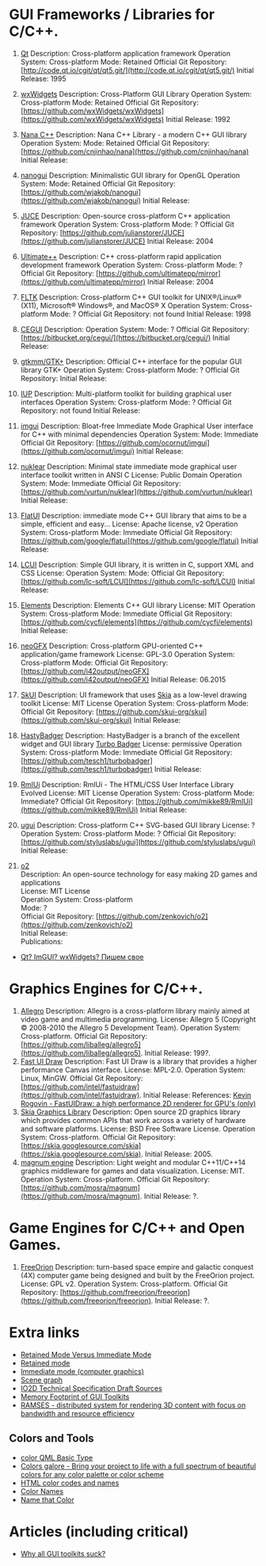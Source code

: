 # GUI Frameworks / Libraries for C/C++.

1. [Qt](gt.io)
  Description: Cross-platform application framework
  Operation System: Cross-platform
  Mode: Retained
  Official Git Repository: [http://code.qt.io/cgit/qt/qt5.git/](http://code.qt.io/cgit/qt/qt5.git/)
  Initial Release: 1995

2. [wxWidgets](https://www.wxwidgets.org)
  Description: Cross-Platform GUI Library
  Operation System: Cross-platform
  Mode: Retained
  Official Git Repository: [https://github.com/wxWidgets/wxWidgets](https://github.com/wxWidgets/wxWidgets)
  Initial Release: 1992

3. [Nana C++](http://nanapro.org)
  Description: Nana C++ Library - a modern C++ GUI library
  Operation System:
  Mode: Retained
  Official Git Repository: [https://github.com/cnjinhao/nana](https://github.com/cnjinhao/nana)
  Initial Release:

4. [nanogui](https://github.com/wjakob/nanogui)
  Description: Minimalistic GUI library for OpenGL
  Operation System:
  Mode: Retained
  Official Git Repository: [https://github.com/wjakob/nanogui](https://github.com/wjakob/nanogui)
  Initial Release:

5. [JUCE](https://www.juce.com/)
  Description: Open-source cross-platform C++ application framework
  Operation System: Cross-platform
  Mode: ?
  Official Git Repository: [https://github.com/julianstorer/JUCE](https://github.com/julianstorer/JUCE)
  Initial Release: 2004

6. [Ultimate++](http://ultimatepp.org)
  Description: C++ cross-platform rapid application development framework
  Operation System: Cross-platform
  Mode: ?
  Official Git Repository: [https://github.com/ultimatepp/mirror](https://github.com/ultimatepp/mirror)
  Initial Release: 2004

7. [FLTK](http://www.fltk.org/index.php)
  Description: Cross-platform C++ GUI toolkit for UNIX®/Linux® (X11), Microsoft® Windows®, and MacOS® X
  Operation System: Cross-platform
  Mode: ?
  Official Git Repository: not found
  Initial Release: 1998

8. [CEGUI](http://cegui.org.uk/)
  Description:
  Operation System:
  Mode: ?
  Official Git Repository: [https://bitbucket.org/cegui/](https://bitbucket.org/cegui/)
  Initial Release:

9. [gtkmm/GTK+](http://www.gtkmm.org)
  Description: Official C++ interface for the popular GUI library GTK+
  Operation System: Cross-platform
  Mode: ?
  Official Git Repository:
  Initial Release:

10. [IUP](http://webserver2.tecgraf.puc-rio.br/iup)
  Description: Multi-platform toolkit for building graphical user interfaces
  Operation System: Cross-platform
  Mode: ?
  Official Git Repository: not found
  Initial Release:

11. [imgui](https://github.com/ocornut/imgui)
  Description: Bloat-free Immediate Mode Graphical User interface for C++ with minimal dependencies
  Operation System:
  Mode: Immediate
  Official Git Repository: [https://github.com/ocornut/imgui](https://github.com/ocornut/imgui)
  Initial Release:

12. [nuklear](https://github.com/vurtun/nuklear)
  Description: Minimal state immediate mode graphical user interface toolkit written in ANSI C
  License: Public Domain
  Operation System:
  Mode: Immediate
  Official Git Repository: [https://github.com/vurtun/nuklear](https://github.com/vurtun/nuklear)
  Initial Release:

13. [FlatUI](https://google.github.io/flatui/index.html)
  Description: immediate mode C++ GUI library that aims to be a simple, efficient and easy...
  License: Apache license, v2
  Operation System: Cross-platform
  Mode: Immediate
  Official Git Repository: [https://github.com/google/flatui](https://github.com/google/flatui)
  Initial Release:

14. [LCUI](https://lcui.org)
  Description: Simple GUI library, it is written in C, support XML and CSS
  License:
  Operation System:
  Mode:
  Official Git Repository: [https://github.com/lc-soft/LCUI](https://github.com/lc-soft/LCUI)
  Initial Release:

15. [Elements](https://www.cycfi.com/2019/07/photon-micro-gui/)
  Description: Elements C++ GUI library
  License: MIT
  Operation System: Cross-platform
  Mode: Immediate
  Official Git Repository: [https://github.com/cycfi/elements](https://github.com/cycfi/elements)
  Initial Release:

16. [neoGFX](https://neogfx.org)
  Description: Cross-platform GPU-oriented C++ application/game framework
  License: GPL-3.0
  Operation System: Cross-platform
  Mode:
  Official Git Repository: [https://github.com/i42output/neoGFX](https://github.com/i42output/neoGFX)
  Initial Release: 06.2015

17. [SkUI](https://github.com/skui-org/skui)
  Description: UI framework that uses [Skia](https://skia.org/) as a low-level drawing toolkit
  License: MIT License
  Operation System: Cross-platform
  Mode:
  Official Git Repository: [https://github.com/skui-org/skui](https://github.com/skui-org/skui)
  Initial Release:

18. [HastyBadger](https://github.com/tesch1/turbobadger)
  Description: HastyBadger is a branch of the excellent widget and GUI library [Turbo Badger](https://github.com/fruxo/turbobadger)
  License: permissive
  Operation System: Cross-platform
  Mode: Immediate
  Official Git Repository: [https://github.com/tesch1/turbobadger](https://github.com/tesch1/turbobadger)
  Initial Release:

19. [RmlUi](https://mikke89.github.io/RmlUiDoc/)
  Description: RmlUi - The HTML/CSS User Interface Library Evolved
  License: MIT License
  Operation System: Cross-platform
  Mode: Immediate?
  Official Git Repository: [https://github.com/mikke89/RmlUi](https://github.com/mikke89/RmlUi)
  Initial Release:
  
20. [ugui](https://github.com/styluslabs/ugui)
  Description: Cross-platform C++ SVG-based GUI library
  License: ?
  Operation System: Cross-platform
  Mode: ?
  Official Git Repository: [https://github.com/styluslabs/ugui](https://github.com/styluslabs/ugui)
  Initial Release:

21. [o2](https://github.com/zenkovich/o2)  
  Description: An open-source technology for easy making 2D games and applications  
  License: MIT License  
  Operation System: Cross-platform  
  Mode: ?  
  Official Git Repository: [https://github.com/zenkovich/o2](https://github.com/zenkovich/o2)  
  Initial Release:  
  Publications:  
  * [Qt? ImGUI? wxWidgets? Пишем свое](https://habr.com/ru/post/521306/)  

# Graphics Engines for C/C++.

1. [Allegro](https://liballeg.org)
  Description: Allegro is a cross-platform library mainly aimed at video game and multimedia programming.
  License: Allegro 5 (Copyright © 2008-2010 the Allegro 5 Development Team).
  Operation System: Cross-platform.
  Official Git Repository: [https://github.com/liballeg/allegro5](https://github.com/liballeg/allegro5).
  Initial Release: 199?.
1. [Fast UI Draw](https://github.com/intel/fastuidraw)
  Description: Fast UI Draw is a library that provides a higher performance Canvas interface.
  License: MPL-2.0.
  Operation System: Linux, MinGW.
  Official Git Repository: [https://github.com/intel/fastuidraw](https://github.com/intel/fastuidraw).
  Initial Release:
  References: [Kevin Rogovin - FastUIDraw: a high performance 2D renderer for GPU's (only)](https://www.x.org/wiki/Events/XDC2016/Program/rogovin_fast_ui_draw/)
1. [Skia Graphics Library](https://skia.org)
  Description: Open source 2D graphics library which provides common APIs that work across a variety of hardware and software platforms.
  License: BSD Free Software License.
  Operation System: Cross-platform.
  Official Git Repository: [https://skia.googlesource.com/skia](https://skia.googlesource.com/skia).
  Initial Release: 2005.
1. [magnum engine](https://magnum.graphics)
  Description: Light weight and modular C++11/C++14 graphics middleware for games and data visualization.
  License: MIT.
  Operation System: Cross-platform.
  Official Git Repository: [https://github.com/mosra/magnum](https://github.com/mosra/magnum).
  Initial Release: ?.

# Game Engines for C/C++ and Open Games.

1. [FreeOrion](https://freeorion.org/)
  Description: turn-based space empire and galactic conquest (4X) computer game being designed and built by the FreeOrion project.
  License: GPL v2.
  Operation System: Cross-platform.
  Official Git Repository: [https://github.com/freeorion/freeorion](https://github.com/freeorion/freeorion).
  Initial Release: ?.

# Extra links
* [Retained Mode Versus Immediate Mode](https://msdn.microsoft.com/library/windows/desktop/ff684178(v=vs.85).aspx)
* [Retained mode](https://en.wikipedia.org/wiki/Retained_mode)
* [Immediate mode (computer graphics)](https://en.wikipedia.org/wiki/Immediate_mode_(computer_graphics))
* [Scene graph](https://en.wikipedia.org/wiki/Scene_graph)
* [IO2D Technical Specification Draft Sources](https://github.com/cpp-io2d/io2dts)
* [Memory Footprint of GUI Toolkits](https://szibele.com/memory-footprint-of-gui-toolkits/)
* [RAMSES - distributed system for rendering 3D content with focus on bandwidth and resource efficiency](https://github.com/genivi/ramses)

## Colors and Tools
* [color QML Basic Type](https://doc.qt.io/qt-5/qml-color.html)
* [Colors galore - Bring your project to life with a full spectrum of beautiful colors for any color palette or color scheme](https://www.shutterstock.com/colors)
* [HTML color codes and names](https://www.computerhope.com/htmcolor.htm)
* [Color Names](https://www.color-hex.com/color-names.html)
* [Name that Color](chir.ag/projects/name-that-color/)

# Articles (including critical)
* [Why all GUI toolkits suck?](http://www.cplusplus.com/forum/lounge/140601/)
